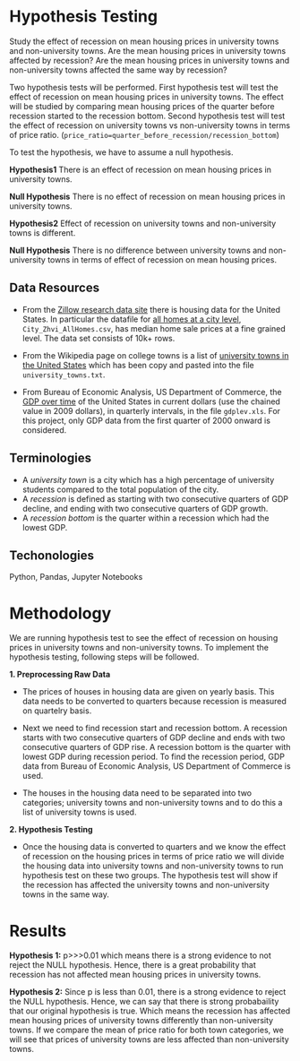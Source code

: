 # Hypothesis Testing

Study the effect of recession on mean housing prices in university towns and non-university towns. Are the mean housing prices in university towns affected by recession? Are the mean housing prices in university towns and non-university towns affected the same way by recession? 

Two hypothesis tests will be performed. First hypothesis test will test the effect of recession on mean housing prices in university towns. The effect will be studied by comparing mean housing prices of the quarter before recession started to the recession bottom. Second hypothesis test will test the effect of recession on university towns vs non-university towns in terms of price ratio. (`price_ratio=quarter_before_recession/recession_bottom`)

To test the hypothesis, we have to assume a null hypothesis.

**Hypothesis1** There is an effect of recession on mean housing prices in university towns. 

**Null Hypothesis** There is no effect of recession on mean housing prices in university towns.

**Hypothesis2** Effect of recession on university towns and non-university towns is different. 

**Null Hypothesis** There is no difference between university towns and non-university towns in terms of effect of recession on mean housing prices.

## Data Resources

* From the [Zillow research data site](http://www.zillow.com/research/data/) there is housing data for the United States. In particular the datafile for [all homes at a city level](http://files.zillowstatic.com/research/public/City/City_Zhvi_AllHomes.csv), ```City_Zhvi_AllHomes.csv```, has median home sale prices at a fine grained level. 
The data set consists of 10k+ rows.

* From the Wikipedia page on college towns is a list of [university towns in the United States](https://en.wikipedia.org/wiki/List_of_college_towns#College_towns_in_the_United_States) which has been copy and pasted into the file ```university_towns.txt```.

* From Bureau of Economic Analysis, US Department of Commerce, the [GDP over time](http://www.bea.gov/national/index.htm#gdp) of the United States in current dollars (use the chained value in 2009 dollars), in quarterly intervals, in the file ```gdplev.xls```. For this project, only GDP data from the first quarter of 2000 onward is considered.

## Terminologies
* A _university town_ is a city which has a high percentage of university students compared to the total population of the city.
* A _recession_ is defined as starting with two consecutive quarters of GDP decline, and ending with two consecutive quarters of GDP growth.
* A _recession bottom_ is the quarter within a recession which had the lowest GDP.

## Techonologies
Python, Pandas, Jupyter Notebooks

# Methodology

We are running hypothesis test to see the effect of recession on housing prices in university towns and non-university towns. To implement the hypothesis testing, following steps will be followed.

**1. Preprocessing Raw Data**

* The prices of houses in housing data are given on yearly basis. This data needs to be converted to quarters because recession is measured on quartelry basis.
 
* Next we need to find recession start and recession bottom. A recession starts with two consecutive quarters of GDP decline and ends with two consecutive quarters of GDP rise. A recession bottom is the quarter with lowest GDP during recession period. To find the recession period, GDP data from Bureau of Economic Analysis, US Department of Commerce is used.

* The houses in the housing data need to be separated into two categories; university towns and non-university towns and to do this a list of university towns is used.

**2. Hypothesis Testing**

* Once the housing data is converted to quarters and we know the effect of recession on the housing prices in terms of price ratio we will divide the housing data into university towns and non-university towns to run hypothesis test on these two groups. The hypothesis test will show if the recession has affected the university towns and non-university towns in the same way. 
      

# Results

**Hypothesis 1:** p>>>0.01 which means there is a strong evidence to not reject the NULL hypothesis. Hence, there is a great probability that recession has not affected mean housing prices in university towns.

**Hypothesis 2:** Since p is less than 0.01, there is a strong evidence to reject the NULL hypothesis. Hence, we can say that there is strong probabaility that our original hypothesis is true. Which means the recession has affected mean housing prices of university towns differently than non-university towns. If we compare the mean of price ratio for both town categories, we will see that prices of university towns are less affected than non-university towns.

